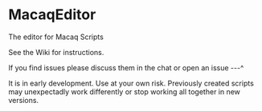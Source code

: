 # MacaqEditor
The editor for Macaq Scripts

See the Wiki for instructions.

If you find issues please discuss them in the chat or open an issue ---^

It is in early development. Use at your own risk. Previously created scripts may unexpectadly work differently or stop working all together in new versions.
